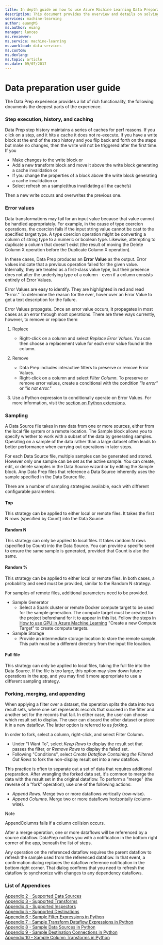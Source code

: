 ```yaml
---
title: In depth guide on how to use Azure Machine Learning Data Preparation  | Microsoft Docs
description: This document provides the overview and details on solving data problems with Azure ML data prep
services: machine-learning
author: euangMS
ms.author: euang
manager: lanceo
ms.reviewer: 
ms.service: machine-learning
ms.workload: data-services
ms.custom: 
ms.devlang: 
ms.topic: article
ms.date: 09/07/2017
---
```

# Data preparation user guide 
The Data Prep experience provides a lot of rich functionality, the following documents the deepest parts of the experience.

### Step execution, history, and caching 
Data Prep step history maintains a series of caches for perf reasons. If you click on a step, and it hits a cache it does not re-execute. If you have a write block at the end of the step history and you flip back and forth on the steps but make no changes, then the write will not be triggered after the first time. If you 
- Make changes to the write block or
- Add a new transform block and move it above the write block generating a cache invalidation or
- If you change the properties of a block above the write block generating a cache invalidation or
- Select refresh on a sample(thus invalidating all the cache’s)

Then a new write occurs and overwrites the previous one.

### Error values

Data transformations may fail for an input value because that value cannot be handled appropriately. For example, in the cause of type coercion operations, the coercion fails if the input string value cannot be cast to the specified target type. A type coercion operation might be converting a column of string type to a numeric or boolean type. Likewise, attempting to duplicate a column that doesn't exist (the result of moving the Delete Column X operation before the Duplicate Column X operation).

In these cases, Data Prep produces an **Error Value** as the output. Error values indicate that a previous operation failed for the given value. Internally, they are treated as a first-class value type, but their presence does not alter the underlying type of a column - even if a column consists entirely of Error Values.

Error Values are easy to identify. They are highlighted in red and read "Error." To determine the reason for the ever, hover over an Error Value to get a text description for the failure.

Error Values propagate. Once an error value occurs, it propagates in most cases as an error through most operations. There are three ways currently, however, to remove or replace them:

1) Replace
    -  Right-click on a column and select *Replace Error Values*. You can then choose a replacement value for each error value found in the column.

2) Remove
    - Data Prep includes interactive filters to preserve or remove Error Values.
    - Right-click on a column and select *Filter Column*. To preserve or remove error values, create a conditional with the condition *"is error"* or *"is not error."*

3) Use a Python expression to conditionally operate on Error Values. For more information, visit the [section on Python extensions](data-prep-python-extensibility-overview.md).

### Sampling
A Data Source file takes in raw data from one or more sources, either from the local file system or a remote location. The Sample block allows you to specify whether to work with a subset of the data by generating samples. Operating on a sample of the data rather than a large dataset often leads to better performance when carrying out operations in later steps.

For each Data Source file, multiple samples can be generated and stored. However only one sample can be set as the active sample. You can create, edit, or delete samples in the Data Source wizard or by editing the Sample block. Any Data Prep files that reference a Data Source inherently uses the sample specified in the Data Source file.

There are a number of sampling strategies available, each with different configurable parameters.

#### Top
This strategy can be applied to either local or remote files. It takes the first N rows (specified by Count) into the Data Source.

#### Random N 
This strategy can only be applied to local files. It takes random N rows (specified by Count) into the Data Source. You can provide a specific seed to ensure the same sample is generated, provided that Count is also the same.

#### Random % 
This strategy can be applied to either local or remote files. In both cases, a probability and seed must be provided, similar to the Random N strategy.

For samples of remote files, additional parameters need to be provided.

- Sample Generator 
  - Select a Spark cluster or remote Docker compute target to be used for the sample generation. The compute target must be created for the project beforehand for it to appear in this list. Follow the steps in [How to use GPU in Azure Machine Learning](how-to-use-gpu.md) "Create a new Compute Target" to create compute targets.
- Sample Storage 
  - Provide an intermediate storage location to store the remote sample. This path must be a different directory from the input file location.

#### Full file 
This strategy can only be applied to local files, taking the full file into the Data Source. If the file is too large, this option may slow down future operations in the app, and you may find it more appropriate to use a different sampling strategy.


### Forking, merging, and appending

When applying a filter over a dataset, the operation splits the data into two result sets, where one set represents records that succeed in the filter and another set for the records that fail. In either case, the user can choose which result set to display. The user can discard the other dataset or place it in a new dataflow. The latter option is referred to as *forking*.

In order to fork, select a column, right-click, and select Filter Column.
- Under "I Want To", select *Keep Rows* to display the result set that passes the filter, or *Remove Rows* to display the failed set.
- Following "Conditions", select *Create Dataflow Containing the Filtered Out Rows* to fork the non-display result set into a new dataflow.


This practice is often to separate out a set of data that requires additional preparation. After wrangling the forked data set, it's common to merge the data with the result set in the original dataflow. To perform a "merge" (the reverse of a "fork" operation), use one of the following actions:
- *Append Rows*. Merge two or more dataflows vertically (row-wise). 
- *Append Columns*. Merge two or more dataflows horizontally (column-wise).

>[!NOTE]
>AppendColumns fails if a column collision occurs.

After a merge operation, one or more dataflows will be referenced by a source dataflow. DataPrep notifies you with a notification in the bottom right corner of the app, beneath the list of steps.


Any operation on the referenced dataflow requires the parent dataflow to refresh the sample used from the referenced dataflow. In that event, a confirmation dialog replaces the dataflow reference notification in the bottom right corner. That dialog confirms that you need to refresh the dataflow to synchronize with changes to any dependency dataflows.

### List of Appendices 
[Appendix 2 - Supported Data Sources](data-prep-appendix2-supported-data-sources.md)  
[Appendix 3 - Supported Transforms](data-prep-appendix3-supported-transforms.md)  
[Appendix 4 - Supported Inspectors](data-prep-appendix4-supported-inspectors.md)  
[Appendix 5 - Supported Destinations](data-prep-appendix5-supported-destinations.md)  
[Appendix 6 - Sample Filter Expressions in Python](data-prep-appendix6-sample-filter-expressions-python.md)  
[Appendix 7 - Sample Transform Dataflow Expressions in Python](data-prep-appendix7-sample-transform-data-flow-python.md)  
[Appendix 8 - Sample Data Sources in Python](data-prep-appendix8-sample-source-connections-python.md)  
[Appendix 9 - Sample Destination Connections in Python](data-prep-appendix9-sample-destination-connections-python.md)  
[Appendix 10 - Sample Column Transforms in Python](data-prep-appendix10-sample-custom-column-transforms-python.md)  